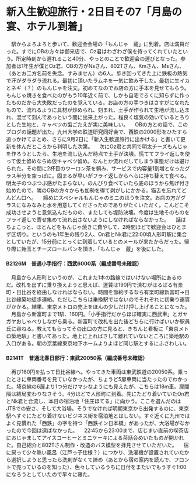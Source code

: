 # 新入生歓迎旅行・2日目その7「月島の宴、ホテル到着」

<div class="section">　駅からよろよろと歩いて、歓迎会会場の「もんじゃ　蔵」に到着。店は満員だった。すでにOBの方々は御来店で、Oz君はわざわざ僕を待ってくれていたという。所定時刻から遅れること40分、やっとのことで歓迎会の運びとなった。参加者は1年生が僕とOz君、OBの方がNsさん、802Tさん、Kmさん、Msさん、（あとお二方名前を失念。すみません）の6人。歩き回ってきた上に鉄板の熱気で汗がダラダラ流れる。最初に頂いたラムネを一気に飲み干した。最初に生イカとネギ（？）のもんじゃを注文。初めてなのでお店の方に手本を見せてもらう。もんじゃ焼きを食べたのがもう10年近く前で、しかも自宅でろくに知らずに作ったものだから大失敗だったのを覚えている。お店の方の手つきはさすがになれたもので、流れるように具材が炒められ、刻まれ、土手が作られて生地が流し込まれ、混ぜて刻んであっという間に出来上がった。程良く塩気の効いているとろりとした生地と、キャベツの歯ごたえが実に美味しい。 　OBの方との話で、このブログの話題が出た。九州大学の鉄道研究同好会で、西鉄の2000形をひたすら追っかけてまとめ、さらに9月2日に「新入生歓迎旅行に出かける」と書いて更新を休んだところから判明した次第。 　次にOz君と共同で明太チーズもんじゃを作ろうとしたら、生地を流し込んだ時点で土手が決壊。慌ててフライ返しを使って仮土留めならぬ仮キャベツ留め。なんとか流れだしてしまう事態だけは避けられた。その間に2杯目のウーロン茶を頼み、サービスで内容量1割増となったグラス半分を空っぽに。固まるが早いがフライ返しからへらに持ち替えて食べる。明太子のつぶつぶ感がたまらない。のんびり食べていたら底のほうから焦げ付き始めたので、隣のOBの方々からも加勢を得て剥がしにかかる。猫舌を忘れてどんどん口へ。 　締めにスペシャルもんじゃのミニのほうを注文。お店の方がグラスになみなみと水を用意してくださったのでありがたくいただく。こんどこそ成功させようと意気込んだものの、またしても堤防決壊。今度は生地そのものをフライ返しで寄せ集めて流れ出さないようにしなければならなかった。 　話はちょこっと、ほとんどをもんじゃ焼きに費やして、2時間ほどで歓迎会はひとまず区切り。というのも1年生の残り2人、On君とNk君に22:00頃人形町駅に集合としていたが、15分前にとっくに到着しているとのメールが来たからだった。帰り際に飴玉とチーズロールパンを頂き、「もんじゃ　蔵」を後にした。

#### B2126M　普通小手指行：西武6000系（編成番号未確認）

　月島から人形町というのが、これまた1本の路線ではいけない場所にあるのだ。改札を出ずに乗り換えようと思えば、運賃は190円で済むがはるばる有楽町・日比谷を経由しなければならない。時間を節約するなら有楽町線新富町→日比谷線築地徒歩連絡。ただしこちらは乗換駅ではないのでそれぞれに初乗り運賃がかかる。結果、東京メトロの売上をほんの少しだけ押し上げることになった。 　月島から新富町まで1駅、160円。「小手指行だからほぼ確実に西武車」とガヤガヤおしゃべりしながら乗る。新富町で改札を出た後どちらに行けばいいか駅員氏に尋ねる。教えてもらってその出口の方に見ると、きちんと看板に「東京メトロ築地駅」と書いてあった。地上に上ればさして離れていないところに築地駅の入口がある。朝の京葉線東京地下ホームよりよほど同じ駅とするにふさわしい。

#### B2141T　普通北春日部行：東武20050系（編成番号未確認）

　再び160円を払って日比谷線へ。やってきた車両は東武鉄道の20050系。乗ったときに車両番号を見ていなかったが、ちょうど5扉車両に当たったのでわかった。埼京線の6扉より1つ分だけマシなようにも見えたが、こちらは18m車。扉間隔は結局変わりなさそう。4分ほどで人形町に到着。先にたどり着いていたOn君とNk君と合流し、本日の宿泊地「住庄ほてる」に向かう。ここを選んだのはJTBでの安さ、そして大浴場。そうでなければ明朝東京から出発するのに、東京駅へすぐにたどり着けないビジネス街を宿泊地とはしない。すぐ近くに九州ではよく見慣れた「西鉄」の字を持つ「西鉄イン日本橋」があったが、大浴場がなかったので今回は選ばなかった。 　22:45から23:00まで、店じまい直前の喫茶店におじゃましてアイスコーヒーとミニケーキによる茶話会めいたものが開かれた。自己紹介と802Tさん制作・改造のバス模型を拝見させていただいた。 　宿に戻って少々熱い風呂（江戸っ子仕様？）につかり、洗濯機が設置されていたから選択しようと思ったら洗剤がなくて諦め（あとから宿の案内を読んで、フロントで売っているのを知った）、色々しているうちに日付をまたいでもうすぐ1:00になろうとしていたので早々に寝た。</div>